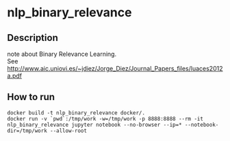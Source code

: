 # nlp_binary_relevance

## Description

note about Binary Relevance Learning.  
See http://www.aic.uniovi.es/~jdiez/Jorge_Diez/Journal_Papers_files/luaces2012a.pdf

## How to run

```
docker build -t nlp_binary_relevance docker/.
docker run -v `pwd`:/tmp/work -w=/tmp/work -p 8888:8888 --rm -it nlp_binary_relevance jupyter notebook --no-browser --ip=* --notebook-dir=/tmp/work --allow-root
```
